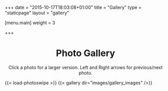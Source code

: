 +++
date = "2015-10-17T18:03:08+01:00"
title = "Gallery"
type = "staticpage"
layout = "gallery"

[menu.main]
weight = 3

+++
<h1 style="text-align: center">Photo Gallery</h1>
<p style="text-align: center">Click a photo for a larger version. Left and Right arrows for previous/next photo.</p>

{{< load-photoswipe >}}
{{< gallery dir="images/gallery_images" />}}